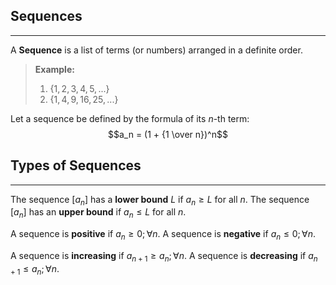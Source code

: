 ## Sequences
---
A __Sequence__ is a list of terms (or numbers) arranged in a definite order.
> __Example:__
> 1. $\{1, 2, 3, 4, 5, ...\}$
> 2.  $\{1, 4, 9, 16, 25, ...\}$

Let a sequence be defined by the formula of its $n$-th term: $$a_n = (1 + {1 \over n})^n$$
## Types of Sequences
---
The sequence $[a_n]$ has a __lower bound__ $L$ if $a_n \geq L$ for all $n$.
The sequence $[a_n]$ has an __upper bound__ if $a_n \leq L$ for all $n$.

A sequence is __positive__ if $a_n \geq 0; \forall n$.
A sequence is __negative__ if $a_n \leq 0; \forall n$.

A sequence is __increasing__ if $a_{n+1} \geq a_n; \forall n$.
A sequence is __decreasing__ if $a_{n+1} \leq a_n; \forall n$.
  